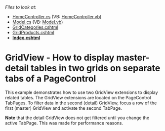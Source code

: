 <!-- default file list -->
*Files to look at*:

* [HomeController.cs](./CS/Controllers/HomeController.cs) (VB: [HomeController.vb](./VB/Controllers/HomeController.vb))
* [Model.cs](./CS/Models/Model.cs) (VB: [Model.vb](./VB/Models/Model.vb))
* [GridCategories.cshtml](./CS/Views/Home/GridCategories.cshtml)
* [GridProducts.cshtml](./CS/Views/Home/GridProducts.cshtml)
* **[Index.cshtml](./CS/Views/Home/Index.cshtml)**
<!-- default file list end -->
# GridView - How to display master-detail tables in two grids on separate tabs of a PageControl


<p>This example demonstrates how to use two GridView extensions to display related tables. The GridView extensions are located on the PageControl TabPages. To filter data in the second (detail) GridView, focus a row of the first (master) GridView and activate the second TabPage. </p><p><strong>Note</strong> that the detail GridView does not get filtered until you change the active TabPage. This was made for performance reasons.</p>

<br/>


